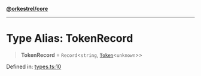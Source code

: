 [**@orkestrel/core**](../index.md)

***

# Type Alias: TokenRecord

> **TokenRecord** = `Record`\<`string`, [`Token`](Token.md)\<`unknown`\>\>

Defined in: [types.ts:10](https://github.com/orkestrel/core/blob/ccb170966790f428093f11a71a5646a6e842dbf9/src/types.ts#L10)
